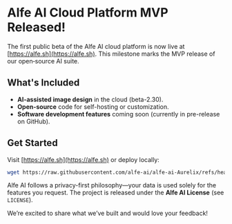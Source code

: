 # Alfe AI Cloud Platform MVP Released!

The first public beta of the Alfe AI cloud platform is now live at [https://alfe.sh](https://alfe.sh). This milestone marks the MVP release of our open‑source AI suite.

## What's Included

- **AI-assisted image design** in the cloud (beta-2.30).
- **Open-source** code for self-hosting or customization.
- **Software development features** coming soon (currently in pre-release on GitHub).

## Get Started

Visit [https://alfe.sh](https://alfe.sh) or deploy locally:

```bash
wget https://raw.githubusercontent.com/alfe-ai/alfe-ai-Aurelix/refs/heads/Aurora/Aurelix/dev/main-rel2/deploy_aurelix.sh && chmod +x deploy_aurelix.sh && ./deploy_aurelix.sh
```

Alfe AI follows a privacy-first philosophy—your data is used solely for the features you request. The project is released under the **Alfe AI License** (see `LICENSE`).

We’re excited to share what we’ve built and would love your feedback!
